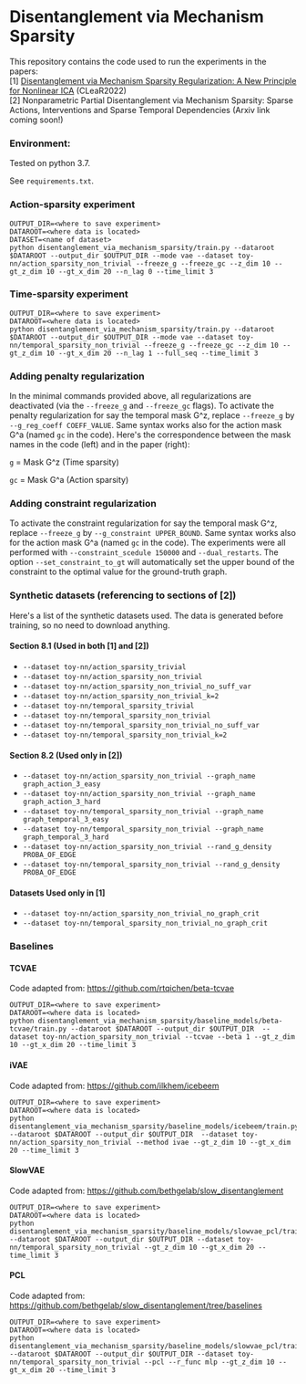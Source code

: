 # Disentanglement via Mechanism Sparsity

This repository contains the code used to run the experiments in the papers:<br>
[1] [Disentanglement via Mechanism Sparsity Regularization: A New Principle for Nonlinear ICA](https://arxiv.org/abs/2107.10098) (CLeaR2022)<br>
[2] Nonparametric Partial Disentanglement via Mechanism Sparsity: Sparse Actions, Interventions and Sparse Temporal Dependencies (Arxiv link coming soon!) 

### Environment:

Tested on python 3.7.

See `requirements.txt`.

### Action-sparsity experiment
```
OUTPUT_DIR=<where to save experiment>
DATAROOT=<where data is located>
DATASET=<name of dataset>
python disentanglement_via_mechanism_sparsity/train.py --dataroot $DATAROOT --output_dir $OUTPUT_DIR --mode vae --dataset toy-nn/action_sparsity_non_trivial --freeze_g --freeze_gc --z_dim 10 --gt_z_dim 10 --gt_x_dim 20 --n_lag 0 --time_limit 3
```

### Time-sparsity experiment
```
OUTPUT_DIR=<where to save experiment>
DATAROOT=<where data is located>
python disentanglement_via_mechanism_sparsity/train.py --dataroot $DATAROOT --output_dir $OUTPUT_DIR --mode vae --dataset toy-nn/temporal_sparsity_non_trivial --freeze_g --freeze_gc --z_dim 10 --gt_z_dim 10 --gt_x_dim 20 --n_lag 1 --full_seq --time_limit 3
```

### Adding penalty regularization
In the minimal commands provided above, all regularizations are deactivated (via the `--freeze_g` and `--freeze_gc` flags). 
To activate the penalty regularization for say the temporal mask G^z, replace `--freeze_g` by `--g_reg_coeff COEFF_VALUE`. 
Same syntax works also for the action mask G^a (named `gc` in the code). Here's the correspondence between the mask names in the code (left) and in the paper (right):

`g` = Mask G^z (Time sparsity)

`gc` = Mask G^a (Action sparsity)

### Adding constraint regularization
To activate the constraint regularization for say the temporal mask G^z, replace `--freeze_g` by `--g_constraint UPPER_BOUND`. 
Same syntax works also for the action mask G^a (named `gc` in the code). 
The experiments were all performed with `--constraint_scedule 150000` and `--dual_restarts`. 
The option `--set_constraint_to_gt` will automatically set the upper bound of the constraint to the optimal value for the ground-truth graph.

### Synthetic datasets (referencing to sections of [2])
Here's a list of the synthetic datasets used. The data is generated before training, so no need to download anything.

#### Section 8.1 (Used in both [1] and [2])

- `--dataset toy-nn/action_sparsity_trivial` 
- `--dataset toy-nn/action_sparsity_non_trivial`
- `--dataset toy-nn/action_sparsity_non_trivial_no_suff_var`
- `--dataset toy-nn/action_sparsity_non_trivial_k=2`
- `--dataset toy-nn/temporal_sparsity_trivial`
- `--dataset toy-nn/temporal_sparsity_non_trivial`
- `--dataset toy-nn/temporal_sparsity_non_trivial_no_suff_var`
- `--dataset toy-nn/temporal_sparsity_non_trivial_k=2`

#### Section 8.2 (Used only in [2])
- `--dataset toy-nn/action_sparsity_non_trivial --graph_name graph_action_3_easy`
- `--dataset toy-nn/action_sparsity_non_trivial --graph_name graph_action_3_hard`
- `--dataset toy-nn/temporal_sparsity_non_trivial --graph_name graph_temporal_3_easy`
- `--dataset toy-nn/temporal_sparsity_non_trivial --graph_name graph_temporal_3_hard`
- `--dataset toy-nn/action_sparsity_non_trivial --rand_g_density PROBA_OF_EDGE`
- `--dataset toy-nn/temporal_sparsity_non_trivial --rand_g_density PROBA_OF_EDGE`


#### Datasets Used only in [1]
- `--dataset toy-nn/action_sparsity_non_trivial_no_graph_crit`
- `--dataset toy-nn/temporal_sparsity_non_trivial_no_graph_crit` 

### Baselines
#### TCVAE
Code adapted from: https://github.com/rtqichen/beta-tcvae
```
OUTPUT_DIR=<where to save experiment>
DATAROOT=<where data is located>
python disentanglement_via_mechanism_sparsity/baseline_models/beta-tcvae/train.py --dataroot $DATAROOT --output_dir $OUTPUT_DIR  --dataset toy-nn/action_sparsity_non_trivial --tcvae --beta 1 --gt_z_dim 10 --gt_x_dim 20 --time_limit 3
```

#### iVAE
Code adapted from: https://github.com/ilkhem/icebeem
```
OUTPUT_DIR=<where to save experiment>
DATAROOT=<where data is located>
python disentanglement_via_mechanism_sparsity/baseline_models/icebeem/train.py --dataroot $DATAROOT --output_dir $OUTPUT_DIR  --dataset toy-nn/action_sparsity_non_trivial --method ivae --gt_z_dim 10 --gt_x_dim 20 --time_limit 3
```

#### SlowVAE
Code adapted from: https://github.com/bethgelab/slow_disentanglement
```
OUTPUT_DIR=<where to save experiment>
DATAROOT=<where data is located>
python disentanglement_via_mechanism_sparsity/baseline_models/slowvae_pcl/train.py --dataroot $DATAROOT --output_dir $OUTPUT_DIR --dataset toy-nn/temporal_sparsity_non_trivial --gt_z_dim 10 --gt_x_dim 20 --time_limit 3
```

#### PCL
Code adapted from: https://github.com/bethgelab/slow_disentanglement/tree/baselines
```
OUTPUT_DIR=<where to save experiment>
DATAROOT=<where data is located>
python disentanglement_via_mechanism_sparsity/baseline_models/slowvae_pcl/train.py --dataroot $DATAROOT --output_dir $OUTPUT_DIR --dataset toy-nn/temporal_sparsity_non_trivial --pcl --r_func mlp --gt_z_dim 10 --gt_x_dim 20 --time_limit 3
```


